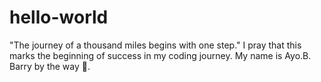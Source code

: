 # hello-world
"The journey of a thousand miles begins with one step." I pray that this marks the beginning of success in my coding journey.
My name is Ayo.B. Barry by the way 🤝.
